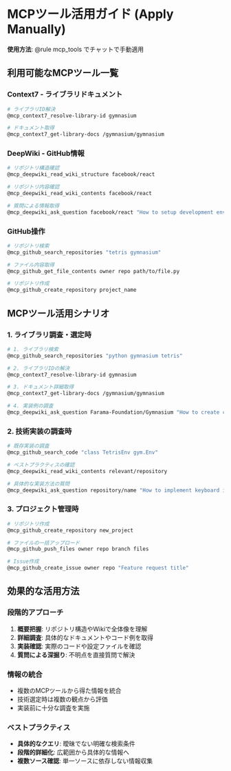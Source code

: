 # MCPツール活用ガイド (Apply Manually)

**使用方法**: @rule mcp_tools でチャットで手動適用

## 利用可能なMCPツール一覧

### Context7 - ライブラリドキュメント
```bash
# ライブラリID解決
@mcp_context7_resolve-library-id gymnasium

# ドキュメント取得
@mcp_context7_get-library-docs /gymnasium/gymnasium
```

### DeepWiki - GitHub情報
```bash
# リポジトリ構造確認
@mcp_deepwiki_read_wiki_structure facebook/react

# リポジトリ内容確認
@mcp_deepwiki_read_wiki_contents facebook/react

# 質問による情報取得
@mcp_deepwiki_ask_question facebook/react "How to setup development environment?"
```

### GitHub操作
```bash
# リポジトリ検索
@mcp_github_search_repositories "tetris gymnasium"

# ファイル内容取得
@mcp_github_get_file_contents owner repo path/to/file.py

# リポジトリ作成
@mcp_github_create_repository project_name
```

## MCPツール活用シナリオ

### 1. ライブラリ調査・選定時
```bash
# 1. ライブラリ検索
@mcp_github_search_repositories "python gymnasium tetris"

# 2. ライブラリIDの解決
@mcp_context7_resolve-library-id gymnasium

# 3. ドキュメント詳細取得
@mcp_context7_get-library-docs /gymnasium/gymnasium

# 4. 実装例の調査
@mcp_deepwiki_ask_question Farama-Foundation/Gymnasium "How to create custom environment?"
```

### 2. 技術実装の調査時
```bash
# 既存実装の調査
@mcp_github_search_code "class TetrisEnv gym.Env"

# ベストプラクティスの確認
@mcp_deepwiki_read_wiki_contents relevant/repository

# 具体的な実装方法の質問
@mcp_deepwiki_ask_question repository/name "How to implement keyboard input handling?"
```

### 3. プロジェクト管理時
```bash
# リポジトリ作成
@mcp_github_create_repository new_project

# ファイルの一括アップロード
@mcp_github_push_files owner repo branch files

# Issue作成
@mcp_github_create_issue owner repo "Feature request title"
```

## 効果的な活用方法

### 段階的アプローチ
1. **概要把握**: リポジトリ構造やWikiで全体像を理解
2. **詳細調査**: 具体的なドキュメントやコード例を取得
3. **実装確認**: 実際のコードや設定ファイルを確認
4. **質問による深掘り**: 不明点を直接質問で解決

### 情報の統合
- 複数のMCPツールから得た情報を統合
- 技術選定時は複数の観点から評価
- 実装前に十分な調査を実施

### ベストプラクティス
- **具体的なクエリ**: 曖昧でない明確な検索条件
- **段階的詳細化**: 広範囲から具体的な情報へ
- **複数ソース確認**: 単一ソースに依存しない情報収集